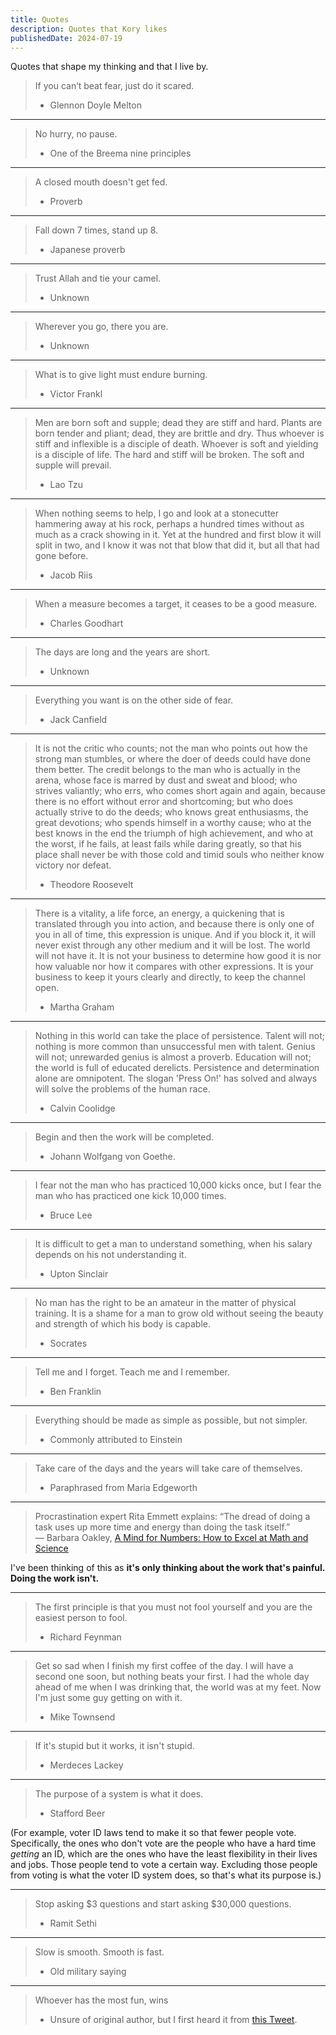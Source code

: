 ```yaml
---
title: Quotes
description: Quotes that Kory likes
publishedDate: 2024-07-19
---
```


Quotes that shape my thinking and that I live by.

> If you can’t beat fear, just do it scared.
>
> - Glennon Doyle Melton

---

> No hurry, no pause.
>
> - One of the Breema nine principles

---

> A closed mouth doesn't get fed.
>
> - Proverb

---

> Fall down 7 times, stand up 8.
>
> - Japanese proverb

---

> Trust Allah and tie your camel.
>
> - Unknown

---

> Wherever you go, there you are.
>
> - Unknown

---

> What is to give light must endure burning.
>
> - Victor Frankl

---

> Men are born soft and supple; dead they are stiff and hard. Plants are born tender and pliant; dead, they are brittle and dry. Thus whoever is stiff and inflexible is a disciple of death. Whoever is soft and yielding is a disciple of life. The hard and stiff will be broken. The soft and supple will prevail.
>
> - Lao Tzu

---

> When nothing seems to help, I go and look at a stonecutter hammering away at his rock, perhaps a hundred times without as much as a crack showing in it. Yet at the hundred and first blow it will split in two, and I know it was not that blow that did it, but all that had gone before.
>
> - Jacob Riis

---

> When a measure becomes a target, it ceases to be a good measure.
>
> - Charles Goodhart

---

> The days are long and the years are short.
>
> - Unknown

---

> Everything you want is on the other side of fear.
>
> - Jack Canfield

---

> It is not the critic who counts; not the man who points out how the strong man stumbles, or where the doer of deeds could have done them better. The credit belongs to the man who is actually in the arena, whose face is marred by dust and sweat and blood; who strives valiantly; who errs, who comes short again and again, because there is no effort without error and shortcoming; but who does actually strive to do the deeds; who knows great enthusiasms, the great devotions; who spends himself in a worthy cause; who at the best knows in the end the triumph of high achievement, and who at the worst, if he fails, at least fails while daring greatly, so that his place shall never be with those cold and timid souls who neither know victory nor defeat.
>
> - Theodore Roosevelt

---

> There is a vitality, a life force, an energy, a quickening that is translated through you into action, and because there is only one of you in all of time, this expression is unique. And if you block it, it will never exist through any other medium and it will be lost. The world will not have it. It is not your business to determine how good it is nor how valuable nor how it compares with other expressions. It is your business to keep it yours clearly and directly, to keep the channel open.
>
> - Martha Graham

---

> Nothing in this world can take the place of persistence. Talent will not; nothing is more common than unsuccessful men with talent. Genius will not; unrewarded genius is almost a proverb. Education will not; the world is full of educated derelicts. Persistence and determination alone are omnipotent. The slogan 'Press On!' has solved and always will solve the problems of the human race.
>
> - Calvin Coolidge

---

> Begin and then the work will be completed.
>
> - Johann Wolfgang von Goethe.

---

> I fear not the man who has practiced 10,000 kicks once, but I fear the man who has practiced one kick 10,000 times.
>
> - Bruce Lee

---

> It is difficult to get a man to understand something, when his salary depends on his not understanding it.
>
> - Upton Sinclair

---

> No man has the right to be an amateur in the matter of physical training. It is a shame for a man to grow old without seeing the beauty and strength of which his body is capable.
>
> - Socrates

---

> Tell me and I forget. Teach me and I remember.
>
> - Ben Franklin

---

> Everything should be made as simple as possible, but not simpler.
>
> - Commonly attributed to Einstein

---

> Take care of the days and the years will take care of themselves.
>
> - Paraphrased from Maria Edgeworth

---

> Procrastination expert Rita Emmett explains: “The dread of doing a task uses up more time and energy than doing the task itself.”  
> ― Barbara Oakley, [A Mind for Numbers: How to Excel at Math and Science](https://www.goodreads.com/work/quotes/26542201)

I've been thinking of this as **it's only thinking about the work that's painful. Doing the work isn't.**

---

> The first principle is that you must not fool yourself and you are the easiest person to fool.
>
> - Richard Feynman

---

> Get so sad when I finish my first coffee of the day. I will have a second one soon, but nothing beats your first. I had the whole day ahead of me when I was drinking that, the world was at my feet. Now I'm just some guy getting on with it.
>
> - Mike Townsend

---

> If it's stupid but it works, it isn't stupid.
>
> - Merdeces Lackey

---

> The purpose of a system is what it does.
>
> - Stafford Beer

(For example, voter ID laws tend to make it so that fewer people vote. Specifically, the ones who don't vote are the people who have a hard time _getting_ an ID, which are the ones who have the least flexibility in their lives and jobs. Those people tend to vote a certain way. Excluding those people from voting is what the voter ID system does, so that's what its purpose is.)

---

> Stop asking $3 questions and start asking $30,000 questions.
>
> - Ramit Sethi

---

> Slow is smooth. Smooth is fast.
>
> - Old military saying

---

> Whoever has the most fun, wins
>
> - Unsure of original author, but I first heard it from [this Tweet](https://x.com/adityarao310/status/1801117295537992001).
